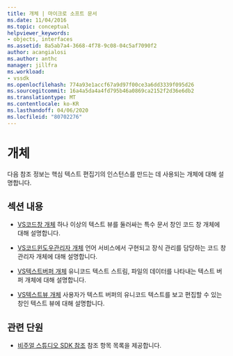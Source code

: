 ```yaml
---
title: 개체 | 마이크로 소프트 문서
ms.date: 11/04/2016
ms.topic: conceptual
helpviewer_keywords:
- objects, interfaces
ms.assetid: 8a5ab7a4-3668-4f78-9c08-04c5af7090f2
author: acangialosi
ms.author: anthc
manager: jillfra
ms.workload:
- vssdk
ms.openlocfilehash: 774a93e1accf67a9d97f00ce3a6dd3339f095d26
ms.sourcegitcommit: 16a4a5da4a4fd795b46a0869ca2152f2d36e6db2
ms.translationtype: MT
ms.contentlocale: ko-KR
ms.lasthandoff: 04/06/2020
ms.locfileid: "80702276"
---
```

# <a name="objects"></a>개체
다음 참조 정보는 핵심 텍스트 편집기의 인스턴스를 만드는 데 사용되는 개체에 대해 설명합니다.

## <a name="in-this-section"></a>섹션 내용
- [VS코드창 개체](../extensibility/vscodewindow-object.md) 하나 이상의 텍스트 뷰를 둘러싸는 특수 문서 창인 코드 창 개체에 대해 설명합니다.

- [VS코드윈도우관리자 개체](../extensibility/vscodewindowmanager-object.md) 언어 서비스에서 구현되고 장식 관리를 담당하는 코드 창 관리자 개체에 대해 설명합니다.

- [VS텍스트버퍼 개체](../extensibility/vstextbuffer-object.md) 유니코드 텍스트 스트림, 파일의 데이터를 나타내는 텍스트 버퍼 개체에 대해 설명합니다.

- [VS텍스트뷰 개체](../extensibility/vstextview-object.md) 사용자가 텍스트 버퍼의 유니코드 텍스트를 보고 편집할 수 있는 창인 텍스트 뷰에 대해 설명합니다.

## <a name="related-sections"></a>관련 단원
- [비주얼 스튜디오 SDK 참조](../extensibility/visual-studio-sdk-reference.md) 참조 항목 목록을 제공합니다.
